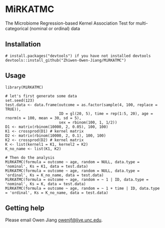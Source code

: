 # MiRKATMC
The Microbiome Regression-based Kernel Association Test for multi-categorical (nominal or ordinal) data

## Installation
```{r}
# install.packages("devtools") if you have not installed devtools
devtools::install_github("Zhiwen-Owen-Jiang/MiRKATMC")
```
## Usage
```{r}
library(MiRKATMC)

# let's first generate some data
set.seed(123)
test.data <- data.frame(outcome = as.factor(sample(4, 100, replace = TRUE)),
                        ID = gl(20, 5), time = rep(1:5, 20), age = rnorm(n = 100, mean = 30, sd = 5),
                        sex = rbinom(100, 1, 1/2))
D1 <- matrix(rbinom(10000, 2, 0.05), 100, 100)
K1 <- crossprod(D1) # kernel matrix
D2 <- matrix(rbinom(10000, 2, 0.1), 100, 100)
K2 <- crossprod(D2) # kernel matrix
K <- list(kernel1 = K1, kernel2 = K2)
K_no_name <- list(K1, K2)

# Then do the analysis
MiRKATMC(formula = outcome ~ age, random = NULL, data.type = 'nominal', Ks = K1, data = test.data)
MiRKATMC(formula = outcome ~ age, random = NULL, data.type = 'ordinal', Ks = K_no_name, data = test.data)
MiRKATMC(formula = outcome ~ age, random = ~ 1 | ID, data.type = 'nominal', Ks = K, data = test.data)
MiRKATMC(formula = outcome ~ age, random = ~ 1 + time | ID, data.type = 'ordinal', Ks = K_no_name, data = test.data)
```
## Getting help
Please email Owen Jiang <owenjf@live.unc.edu>.
